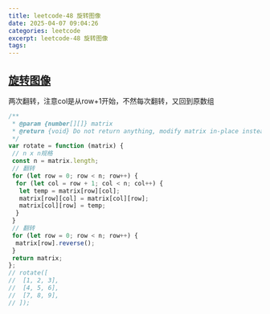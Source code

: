 ```yaml
---
title: leetcode-48 旋转图像
date: 2025-04-07 09:04:26
categories: leetcode
excerpt: leetcode-48 旋转图像
tags:
---
```


## [旋转图像](https://leetcode.cn/problems/rotate-image/description/)

两次翻转，注意col是从row+1开始，不然每次翻转，又回到原数组

```js
/**
 * @param {number[][]} matrix
 * @return {void} Do not return anything, modify matrix in-place instead.
 */
var rotate = function (matrix) {
 // n x n规格
 const n = matrix.length;
 // 翻转
 for (let row = 0; row < n; row++) {
  for (let col = row + 1; col < n; col++) {
   let temp = matrix[row][col];
   matrix[row][col] = matrix[col][row];
   matrix[col][row] = temp;
  }
 }
 // 翻转
 for (let row = 0; row < n; row++) {
  matrix[row].reverse();
 }
 return matrix;
};
// rotate([
//  [1, 2, 3],
//  [4, 5, 6],
//  [7, 8, 9],
// ]);
```
